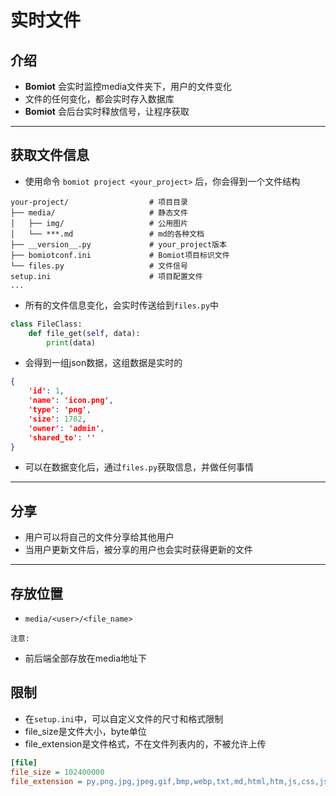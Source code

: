# 实时文件

## 介绍

- **Bomiot** 会实时监控media文件夹下，用户的文件变化
- 文件的任何变化，都会实时存入数据库
- **Bomiot** 会后台实时释放信号，让程序获取

---

## 获取文件信息

- 使用命令 `bomiot project <your_project>` 后，你会得到一个文件结构

```shell
your-project/                  # 项目目录
├── media/                     # 静态文件
│   ├── img/                   # 公用图片       
│   └── ***.md                 # md的各种文档
├── __version__.py             # your_project版本
├── bomiotconf.ini             # Bomiot项目标识文件
└── files.py                   # 文件信号
setup.ini                      # 项目配置文件
...

```

- 所有的文件信息变化，会实时传送给到`files.py`中

```python
class FileClass:
    def file_get(self, data):
        print(data)
```

- 会得到一组json数据，这组数据是实时的

```json
{
    'id': 1, 
    'name': 'icon.png',
    'type': 'png',
    'size': 1702,
    'owner': 'admin',
    'shared_to': ''
}

```

- 可以在数据变化后，通过`files.py`获取信息，并做任何事情

---

## 分享

- 用户可以将自己的文件分享给其他用户
- 当用户更新文件后，被分享的用户也会实时获得更新的文件

---

## 存放位置

- `media/<user>/<file_name>`

`注意:`
- 前后端全部存放在media地址下

## 限制

- 在`setup.ini`中，可以自定义文件的尺寸和格式限制
- file_size是文件大小，byte单位
- file_extension是文件格式，不在文件列表内的，不被允许上传

```ini
[file]
file_size = 102400000
file_extension = py,png,jpg,jpeg,gif,bmp,webp,txt,md,html,htm,js,css,json,xml,csv,xlsx,xls,ppt,pptx,doc,docx,pdf
```